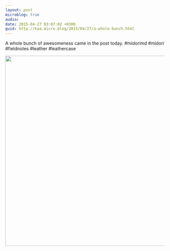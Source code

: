 ```yaml
---
layout: post
microblog: true
audio: 
date: 2015-04-27 03:07:02 +0300
guid: http://kaa.micro.blog/2015/04/27/a-whole-bunch.html
---
```

A whole bunch of awesomeness came in the post today. #midorimd #midori #fieldnotes #leather #leathercase

<img src="http://www.kaa.bz/uploads/2018/ddd29b446f.jpg" width="600" height="600" />
